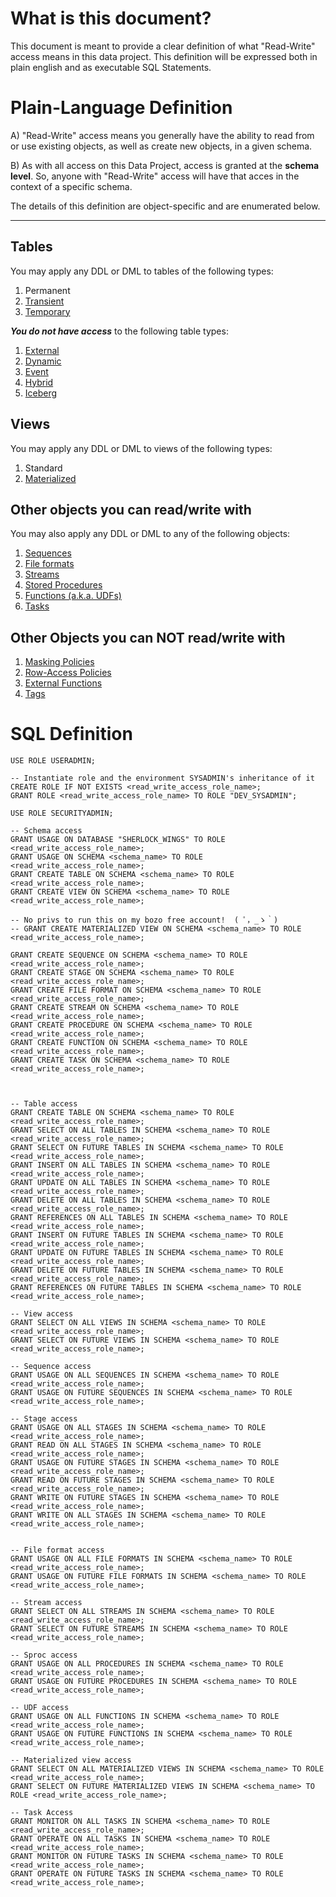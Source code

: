 # What is this document? 

This document is meant to provide a clear definition of what "Read-Write" access means in this data project. This definition will be expressed both in plain english and as executable SQL Statements.

# Plain-Language Definition

A) "Read-Write" access means you generally have the ability to read from or use existing objects, as well as create new objects, in a given schema. 

B) As with all access on this Data Project, access is granted at the **schema level**. So, anyone with "Read-Write" access will have that acces in the context of a specific schema.

The details of this definition are object-specific and are enumerated below.

---
## Tables

You may apply any DDL or DML to tables of the following types:
1. Permanent
2. [Transient](https://docs.snowflake.com/en/user-guide/tables-temp-transient)
3. [Temporary](https://docs.snowflake.com/en/user-guide/tables-temp-transient)

***You do not have access*** to the following table types:
1. [External](https://docs.snowflake.com/en/user-guide/tables-external-intro)
2. [Dynamic](https://docs.snowflake.com/en/user-guide/dynamic-tables-intro)
3. [Event](https://docs.snowflake.com/en/developer-guide/logging-tracing/event-table-setting-up)
4. [Hybrid](https://docs.snowflake.com/en/user-guide/tables-hybrid)
5. [Iceberg](https://docs.snowflake.com/en/user-guide/tables-iceberg)

## Views

You may apply any DDL or DML to views of the following types:
1. Standard
2. [Materialized](https://docs.snowflake.com/en/user-guide/views-materialized)

## Other objects you can read/write with

You may also apply any DDL or DML to any of the following objects:
1. [Sequences](https://docs.snowflake.com/en/user-guide/querying-sequences)
2. [File formats](https://docs.snowflake.com/en/sql-reference/sql/create-file-format)
3. [Streams](https://docs.snowflake.com/en/user-guide/streams-intro)
4. [Stored Procedures](https://docs.snowflake.com/en/developer-guide/stored-procedure/stored-procedures-usage)
5. [Functions (a.k.a. UDFs)](https://docs.snowflake.com/en/developer-guide/udf/udf-overview)
6. [Tasks](https://docs.snowflake.com/en/user-guide/tasks-intro)

## Other Objects you can NOT read/write with
1. [Masking Policies](https://docs.snowflake.com/user-guide/security-column-ddm-intro)
2. [Row-Access Policies](https://docs.snowflake.com/en/user-guide/security-row-intro)
3. [External Functions](https://docs.snowflake.com/en/sql-reference/external-functions-introduction)
4. [Tags](https://docs.snowflake.com/en/user-guide/object-tagging)

# SQL Definition

```
USE ROLE USERADMIN;

-- Instantiate role and the environment SYSADMIN's inheritance of it
CREATE ROLE IF NOT EXISTS <read_write_access_role_name>;
GRANT ROLE <read_write_access_role_name> TO ROLE "DEV_SYSADMIN";

USE ROLE SECURITYADMIN;

-- Schema access
GRANT USAGE ON DATABASE "SHERLOCK_WINGS" TO ROLE <read_write_access_role_name>;
GRANT USAGE ON SCHEMA <schema_name> TO ROLE <read_write_access_role_name>;
GRANT CREATE TABLE ON SCHEMA <schema_name> TO ROLE <read_write_access_role_name>;
GRANT CREATE VIEW ON SCHEMA <schema_name> TO ROLE <read_write_access_role_name>;

-- No privs to run this on my bozo free account!  ( ﾟ，_ゝ｀)
-- GRANT CREATE MATERIALIZED VIEW ON SCHEMA <schema_name> TO ROLE <read_write_access_role_name>;

GRANT CREATE SEQUENCE ON SCHEMA <schema_name> TO ROLE <read_write_access_role_name>;
GRANT CREATE STAGE ON SCHEMA <schema_name> TO ROLE <read_write_access_role_name>;
GRANT CREATE FILE FORMAT ON SCHEMA <schema_name> TO ROLE <read_write_access_role_name>;
GRANT CREATE STREAM ON SCHEMA <schema_name> TO ROLE <read_write_access_role_name>;
GRANT CREATE PROCEDURE ON SCHEMA <schema_name> TO ROLE <read_write_access_role_name>;
GRANT CREATE FUNCTION ON SCHEMA <schema_name> TO ROLE <read_write_access_role_name>;
GRANT CREATE TASK ON SCHEMA <schema_name> TO ROLE <read_write_access_role_name>;



-- Table access
GRANT CREATE TABLE ON SCHEMA <schema_name> TO ROLE <read_write_access_role_name>;
GRANT SELECT ON ALL TABLES IN SCHEMA <schema_name> TO ROLE <read_write_access_role_name>;
GRANT SELECT ON FUTURE TABLES IN SCHEMA <schema_name> TO ROLE <read_write_access_role_name>;
GRANT INSERT ON ALL TABLES IN SCHEMA <schema_name> TO ROLE <read_write_access_role_name>;
GRANT UPDATE ON ALL TABLES IN SCHEMA <schema_name> TO ROLE <read_write_access_role_name>;
GRANT DELETE ON ALL TABLES IN SCHEMA <schema_name> TO ROLE <read_write_access_role_name>;
GRANT REFERENCES ON ALL TABLES IN SCHEMA <schema_name> TO ROLE <read_write_access_role_name>;
GRANT INSERT ON FUTURE TABLES IN SCHEMA <schema_name> TO ROLE <read_write_access_role_name>;
GRANT UPDATE ON FUTURE TABLES IN SCHEMA <schema_name> TO ROLE <read_write_access_role_name>;
GRANT DELETE ON FUTURE TABLES IN SCHEMA <schema_name> TO ROLE <read_write_access_role_name>;
GRANT REFERENCES ON FUTURE TABLES IN SCHEMA <schema_name> TO ROLE <read_write_access_role_name>;

-- View access
GRANT SELECT ON ALL VIEWS IN SCHEMA <schema_name> TO ROLE <read_write_access_role_name>;
GRANT SELECT ON FUTURE VIEWS IN SCHEMA <schema_name> TO ROLE <read_write_access_role_name>;

-- Sequence access
GRANT USAGE ON ALL SEQUENCES IN SCHEMA <schema_name> TO ROLE <read_write_access_role_name>;
GRANT USAGE ON FUTURE SEQUENCES IN SCHEMA <schema_name> TO ROLE <read_write_access_role_name>;

-- Stage access
GRANT USAGE ON ALL STAGES IN SCHEMA <schema_name> TO ROLE <read_write_access_role_name>;
GRANT READ ON ALL STAGES IN SCHEMA <schema_name> TO ROLE <read_write_access_role_name>;
GRANT USAGE ON FUTURE STAGES IN SCHEMA <schema_name> TO ROLE <read_write_access_role_name>;
GRANT READ ON FUTURE STAGES IN SCHEMA <schema_name> TO ROLE <read_write_access_role_name>;
GRANT WRITE ON FUTURE STAGES IN SCHEMA <schema_name> TO ROLE <read_write_access_role_name>;
GRANT WRITE ON ALL STAGES IN SCHEMA <schema_name> TO ROLE <read_write_access_role_name>;


-- File format access
GRANT USAGE ON ALL FILE FORMATS IN SCHEMA <schema_name> TO ROLE <read_write_access_role_name>;
GRANT USAGE ON FUTURE FILE FORMATS IN SCHEMA <schema_name> TO ROLE <read_write_access_role_name>;

-- Stream access
GRANT SELECT ON ALL STREAMS IN SCHEMA <schema_name> TO ROLE <read_write_access_role_name>;
GRANT SELECT ON FUTURE STREAMS IN SCHEMA <schema_name> TO ROLE <read_write_access_role_name>;

-- Sproc access
GRANT USAGE ON ALL PROCEDURES IN SCHEMA <schema_name> TO ROLE <read_write_access_role_name>;
GRANT USAGE ON FUTURE PROCEDURES IN SCHEMA <schema_name> TO ROLE <read_write_access_role_name>;

-- UDF access
GRANT USAGE ON ALL FUNCTIONS IN SCHEMA <schema_name> TO ROLE <read_write_access_role_name>;
GRANT USAGE ON FUTURE FUNCTIONS IN SCHEMA <schema_name> TO ROLE <read_write_access_role_name>;

-- Materialized view access
GRANT SELECT ON ALL MATERIALIZED VIEWS IN SCHEMA <schema_name> TO ROLE <read_write_access_role_name>;
GRANT SELECT ON FUTURE MATERIALIZED VIEWS IN SCHEMA <schema_name> TO ROLE <read_write_access_role_name>;

-- Task Access
GRANT MONITOR ON ALL TASKS IN SCHEMA <schema_name> TO ROLE <read_write_access_role_name>;
GRANT OPERATE ON ALL TASKS IN SCHEMA <schema_name> TO ROLE <read_write_access_role_name>;
GRANT MONITOR ON FUTURE TASKS IN SCHEMA <schema_name> TO ROLE <read_write_access_role_name>;
GRANT OPERATE ON FUTURE TASKS IN SCHEMA <schema_name> TO ROLE <read_write_access_role_name>;
```
